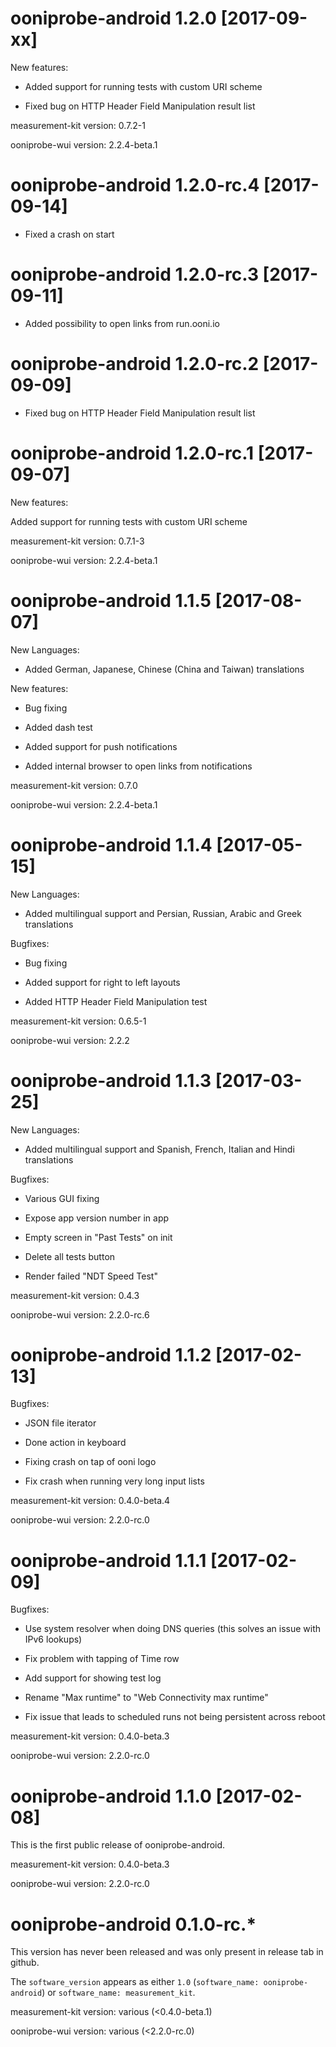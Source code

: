 # ooniprobe-android 1.2.0 [2017-09-xx]

New features:

* Added support for running tests with custom URI scheme

* Fixed bug on HTTP Header Field Manipulation result list

measurement-kit version: 0.7.2-1

ooniprobe-wui version: 2.2.4-beta.1

# ooniprobe-android 1.2.0-rc.4 [2017-09-14]

* Fixed a crash on start

# ooniprobe-android 1.2.0-rc.3 [2017-09-11]

* Added possibility to open links from run.ooni.io

# ooniprobe-android 1.2.0-rc.2 [2017-09-09]

* Fixed bug on HTTP Header Field Manipulation result list

# ooniprobe-android 1.2.0-rc.1 [2017-09-07]

New features:

Added support for running tests with custom URI scheme

measurement-kit version: 0.7.1-3

ooniprobe-wui version: 2.2.4-beta.1

# ooniprobe-android 1.1.5 [2017-08-07]

New Languages:

* Added German, Japanese, Chinese (China and Taiwan) translations

New features:

* Bug fixing

* Added dash test

* Added support for push notifications

* Added internal browser to open links from notifications

measurement-kit version: 0.7.0

ooniprobe-wui version: 2.2.4-beta.1

# ooniprobe-android 1.1.4 [2017-05-15]

New Languages:

* Added multilingual support and Persian, Russian, Arabic and Greek translations

Bugfixes:

* Bug fixing

* Added support for right to left layouts

* Added HTTP Header Field Manipulation test            

measurement-kit version: 0.6.5-1

ooniprobe-wui version: 2.2.2

# ooniprobe-android 1.1.3 [2017-03-25]

New Languages:

* Added multilingual support and Spanish, French, Italian and Hindi translations

Bugfixes:

* Various GUI fixing

* Expose app version number in app

* Empty screen in "Past Tests" on init

* Delete all tests button

* Render failed "NDT Speed Test"

measurement-kit version: 0.4.3

ooniprobe-wui version: 2.2.0-rc.6

# ooniprobe-android 1.1.2 [2017-02-13]

Bugfixes:

* JSON file iterator

* Done action in keyboard

* Fixing crash on tap of ooni logo

* Fix crash when running very long input lists

measurement-kit version: 0.4.0-beta.4

ooniprobe-wui version: 2.2.0-rc.0

# ooniprobe-android 1.1.1 [2017-02-09]

Bugfixes:

* Use system resolver when doing DNS queries (this solves an issue with IPv6 lookups)

* Fix problem with tapping of Time row

* Add support for showing test log

* Rename "Max runtime" to "Web Connectivity max runtime"

* Fix issue that leads to scheduled runs not being persistent across reboot

measurement-kit version: 0.4.0-beta.3

ooniprobe-wui version: 2.2.0-rc.0

# ooniprobe-android 1.1.0 [2017-02-08]

This is the first public release of ooniprobe-android.

measurement-kit version: 0.4.0-beta.3

ooniprobe-wui version: 2.2.0-rc.0

# ooniprobe-android 0.1.0-rc.*

This version has never been released and was only present in release tab in github.

The `software_version` appears as either `1.0` (`software_name: ooniprobe-android`) or `software_name: measurement_kit`.

measurement-kit version: various (<0.4.0-beta.1)

ooniprobe-wui version: various (<2.2.0-rc.0)
